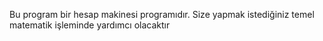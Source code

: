 Bu program bir hesap makinesi programıdır. Size yapmak istediğiniz temel matematik işleminde yardımcı olacaktır